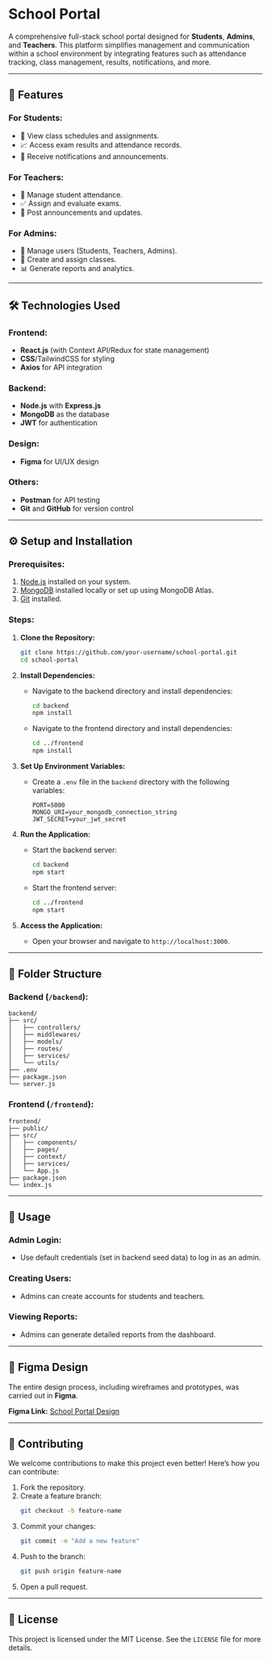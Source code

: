 # School Portal

A comprehensive full-stack school portal designed for **Students**, **Admins**, and **Teachers**. This platform simplifies management and communication within a school environment by integrating features such as attendance tracking, class management, results, notifications, and more.

---

## 🚀 Features

### For Students:
- 📅 View class schedules and assignments.
- 📈 Access exam results and attendance records.
- 🔔 Receive notifications and announcements.

### For Teachers:
- 📝 Manage student attendance.
- ✅ Assign and evaluate exams.
- 📢 Post announcements and updates.

### For Admins:
- 👥 Manage users (Students, Teachers, Admins).
- 🏫 Create and assign classes.
- 📊 Generate reports and analytics.

---

## 🛠️ Technologies Used

### Frontend:
- **React.js** (with Context API/Redux for state management)
- **CSS**/TailwindCSS for styling
- **Axios** for API integration

### Backend:
- **Node.js** with **Express.js**
- **MongoDB** as the database
- **JWT** for authentication

### Design:
- **Figma** for UI/UX design

### Others:
- **Postman** for API testing
- **Git** and **GitHub** for version control

---

## ⚙️ Setup and Installation

### Prerequisites:
1. [Node.js](https://nodejs.org/) installed on your system.
2. [MongoDB](https://www.mongodb.com/) installed locally or set up using MongoDB Atlas.
3. [Git](https://git-scm.com/) installed.

### Steps:

1. **Clone the Repository:**
   ```bash
   git clone https://github.com/your-username/school-portal.git
   cd school-portal
   ```

2. **Install Dependencies:**
   - Navigate to the backend directory and install dependencies:
     ```bash
     cd backend
     npm install
     ```
   - Navigate to the frontend directory and install dependencies:
     ```bash
     cd ../frontend
     npm install
     ```

3. **Set Up Environment Variables:**
   - Create a `.env` file in the `backend` directory with the following variables:
     ```env
     PORT=5000
     MONGO_URI=your_mongodb_connection_string
     JWT_SECRET=your_jwt_secret
     ```

4. **Run the Application:**
   - Start the backend server:
     ```bash
     cd backend
     npm start
     ```
   - Start the frontend server:
     ```bash
     cd ../frontend
     npm start
     ```

5. **Access the Application:**
   - Open your browser and navigate to `http://localhost:3000`.

---

## 📂 Folder Structure

### Backend (`/backend`):
```
backend/
├── src/
│   ├── controllers/
│   ├── middlewares/
│   ├── models/
│   ├── routes/
│   ├── services/
│   └── utils/
├── .env
├── package.json
└── server.js
```

### Frontend (`/frontend`):
```
frontend/
├── public/
├── src/
│   ├── components/
│   ├── pages/
│   ├── context/
│   ├── services/
│   └── App.js
├── package.json
└── index.js
```

---

## 🎯 Usage

### Admin Login:
- Use default credentials (set in backend seed data) to log in as an admin.

### Creating Users:
- Admins can create accounts for students and teachers.

### Viewing Reports:
- Admins can generate detailed reports from the dashboard.

---

## 🎨 Figma Design

The entire design process, including wireframes and prototypes, was carried out in **Figma**.

**Figma Link:** [School Portal Design](https://www.figma.com/file/example-link)

---

## 🤝 Contributing

We welcome contributions to make this project even better! Here’s how you can contribute:

1. Fork the repository.
2. Create a feature branch:
   ```bash
   git checkout -b feature-name
   ```
3. Commit your changes:
   ```bash
   git commit -m "Add a new feature"
   ```
4. Push to the branch:
   ```bash
   git push origin feature-name
   ```
5. Open a pull request.

---

## 📄 License

This project is licensed under the MIT License. See the `LICENSE` file for more details.

